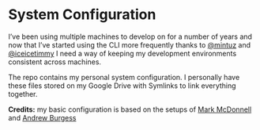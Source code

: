 # System Configuration 

I’ve been using multiple machines to develop on for a number of years and now that I’ve started using the CLI more frequently thanks to [@mintuz](https://github.com/mintuz) and [@iceicetimmy](https://github.com/iceicetimmy) I need a way of keeping my development environments consistent across machines.

The repo contains my personal system configuration. I personally have these files stored on my Google Drive with Symlinks to link everything together.

**Credits:** my basic configuration is based on the setups of [Mark McDonnell](https://github.com/Integralist/Fresh-Install) and [Andrew Burgess](https://github.com/andrew8088/dotfiles)
